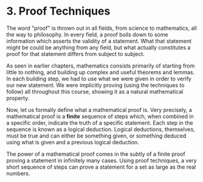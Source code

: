 # 3. Proof Techniques

The word "proof" is thrown out in all fields, from science to mathematics, all the way to philosophy. In every field, a proof boils down to some information which asserts the validity of a statement. What that statement might be could be anything from any field, but what actually constitutes a proof for that statement differs from subject to subject.

As seen in earlier chapters, mathematics consists primarily of starting from little to nothing, and building up complex and useful theorems and lemmas. In each building step, we had to use what we were given in order to verify our new statement. We were implicitly proving \(using the techniques to follow\) all throughout this course, showing it as a natural mathematical property.

Now, let us formally define what a mathematical proof is. Very precisely, a mathematical proof is a **finite** sequence of steps which, when combined in a specific order, indicate the truth of a specific statement. Each step in the sequence is known as a logical deduction. Logical deductions, themselves, must be true and can either be something given, or something deduced using what is given and a previous logical deduction.

The power of a mathematical proof comes in the subtly of a finite proof proving a statement in infinitely many cases. Using proof techniques, a very short sequence of steps can prove a statement for a set as large as the real numbers.

